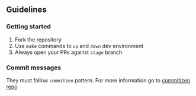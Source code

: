 ## Guidelines

### Getting started
1. Fork the repository
2. Use `make` commands to `up` and `down` dev environment
3. Always open your PRs against `stage` branch

### Commit messages
They must follow `commitzen` pattern. For more information go to [commitizen repo](https://github.com/commitizen/cz-cli)
